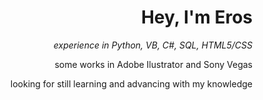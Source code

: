 <h1 align="right">Hey, I'm Eros</h1>

<p align="right"><em>experience in Python, VB, C#, SQL, HTML5/CSS

</br>
</em></p>
<p align="right">some works in Adobe Ilustrator and Sony Vegas <p/>
<p align="right">looking for still learning and advancing with my knowledge <p/>
